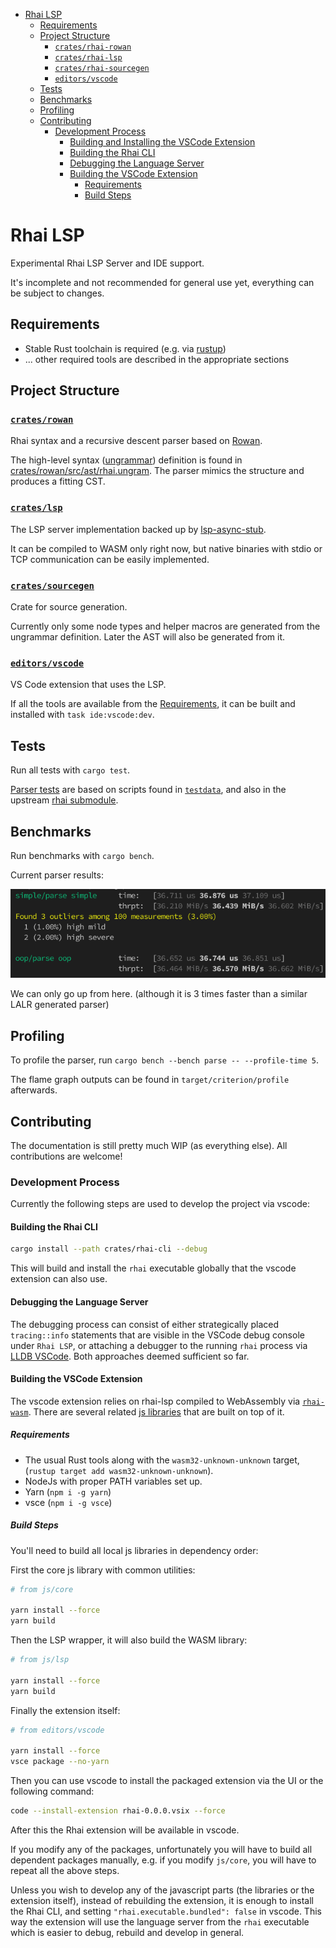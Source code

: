 - [Rhai LSP](#rhai-lsp)
  - [Requirements](#requirements)
  - [Project Structure](#project-structure)
    - [`crates/rhai-rowan`](#cratesrowan)
    - [`crates/rhai-lsp`](#crateslsp)
    - [`crates/rhai-sourcegen`](#cratessourcegen)
    - [`editors/vscode`](#editorsvscode)
  - [Tests](#tests)
  - [Benchmarks](#benchmarks)
  - [Profiling](#profiling)
  - [Contributing](#contributing)
    - [Development Process](#development-process)
      - [Building and Installing the VSCode Extension](#building-and-installing-the-vscode-extension)
      - [Building the Rhai CLI](#building-the-rhai-cli)
      - [Debugging the Language Server](#debugging-the-language-server)
      - [Building the VSCode Extension](#building-the-vscode-extension)
        - [Requirements](#requirements-1)
        - [Build Steps](#build-steps)

# Rhai LSP

Experimental Rhai LSP Server and IDE support.

It's incomplete and not recommended for general use yet, everything can be subject to changes.

## Requirements

- Stable Rust toolchain is required (e.g. via [rustup](https://rustup.rs/))
- ... other required tools are described in the appropriate sections

## Project Structure

### [`crates/rowan`](crates/rhai-rowan)

Rhai syntax and a recursive descent parser based on [Rowan](https://github.com/rust-analyzer/rowan).

The high-level syntax ([ungrammar](https://rust-analyzer.github.io/blog/2020/10/24/introducing-ungrammar.html)) definition is found in [crates/rowan/src/ast/rhai.ungram](crates/rhai-rowan/src/ast/rhai.ungram). The parser mimics the structure and produces a fitting CST.

### [`crates/lsp`](crates/rhai-lsp)

The LSP server implementation backed up by [lsp-async-stub](https://github.com/tamasfe/taplo/tree/master/crates/lsp-async-stub).

It can be compiled to WASM only right now, but native binaries with stdio or TCP communication can be easily implemented.

### [`crates/sourcegen`](crates/sourcegen)

Crate for source generation.

Currently only some node types and helper macros are generated from the ungrammar definition. Later the AST will also be generated from it.

### [`editors/vscode`](ide/vscode)

VS Code extension that uses the LSP.

If all the tools are available from the [Requirements](#requirements), it can be built and installed with `task ide:vscode:dev`.

## Tests

Run all tests with `cargo test`.

[Parser tests](crates/rhai-rowan/tests) are based on scripts found in [`testdata`](testdata), and also in the upstream [rhai submodule](rhai/scripts).

## Benchmarks

Run benchmarks with `cargo bench`.

Current parser results:

![bench](images/bench.png)

We can only go up from here. (although it is 3 times faster than a similar LALR generated parser)

## Profiling

To profile the parser, run `cargo bench --bench parse -- --profile-time 5`.

The flame graph outputs can be found in `target/criterion/profile` afterwards.

## Contributing

The documentation is still pretty much WIP (as everything else). All contributions are welcome!

### Development Process

Currently the following steps are used to develop the project via vscode:

#### Building the Rhai CLI

```sh
cargo install --path crates/rhai-cli --debug
```

This will build and install the `rhai` executable globally that the vscode extension can also use.

#### Debugging the Language Server

The debugging process can consist of either strategically placed `tracing::info` statements that are visible in the VSCode debug console under `Rhai LSP`, or attaching a debugger to the running `rhai` process via [LLDB VSCode](https://marketplace.visualstudio.com/items?itemName=lanza.lldb-vscode). Both approaches deemed sufficient so far.

#### Building the VSCode Extension

The vscode extension relies on rhai-lsp compiled to WebAssembly via [`rhai-wasm`](./crates/rhai-wasm). There are several related [js libraries](./js) that are built on top of it.

##### Requirements

- The usual Rust tools along with the `wasm32-unknown-unknown` target, (`rustup target add wasm32-unknown-unknown`).
- NodeJs with proper PATH variables set up.
- Yarn (`npm i -g yarn`)
- vsce (`npm i -g vsce`)

##### Build Steps

You'll need to build all local js libraries in dependency order:

First the core js library with common utilities:

```sh
# from js/core

yarn install --force
yarn build
```

Then the LSP wrapper, it will also build the WASM library:

```sh
# from js/lsp

yarn install --force
yarn build
```

Finally the extension itself:

```sh
# from editors/vscode

yarn install --force
vsce package --no-yarn
```

Then you can use vscode to install the packaged extension via the UI or the following command:

```sh
code --install-extension rhai-0.0.0.vsix --force
```

After this the Rhai extension will be available in vscode.

If you modify any of the packages, unfortunately you will have to build all dependent packages manually, e.g. if you modify `js/core`, you will have to repeat all the above steps.

Unless you wish to develop any of the javascript parts (the libraries or the extension itself), instead of rebuilding the extension, it is enough to install the Rhai CLI, and setting `"rhai.executable.bundled": false` in vscode. This way the extension will use the language server from the `rhai` executable which is easier to debug, rebuild and develop in general.
